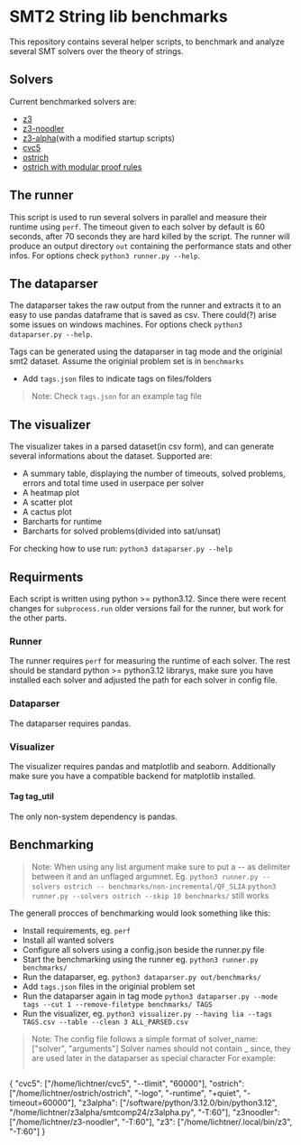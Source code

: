 # SMT2 String lib benchmarks

This repository contains several helper scripts, to benchmark and
analyze several SMT solvers over the theory of strings.

## Solvers
Current benchmarked solvers are:
  - [z3](https://github.com/Z3Prover/z3)
  - [z3-noodler](https://github.com/VeriFIT/z3-noodler)
  - [z3-alpha](https://github.com/JohnLyu2/z3alpha)(with a modified startup scripts)
  - [cvc5](https://github.com/cvc5/cvc5)
  - [ostrich](https://github.com/uuverifiers/ostrich)
  - [ostrich with modular proof rules](https://github.com/uuverifiers/ostrich/tree/modular_proof_rules)

## The runner
This script is used to run several solvers in parallel and measure their runtime using `perf`.
The timeout given to each solver by default is 60 seconds, after 70 seconds they are hard killed by the script.
The runner will produce an output directory `out` containing the performance stats and other infos.
For options check `python3 runner.py --help`.

## The dataparser
The dataparser takes the raw output from the runner and extracts it to an 
easy to use pandas dataframe that is saved as csv.
There could(?) arise some issues on windows machines.
For options check `python3 dataparser.py --help`.

Tags can be generated using the dataparser in tag mode and the originial smt2 dataset.
Assume the originial problem set is in `benchmarks`
- Add `tags.json` files to indicate tags on files/folders

> Note: Check `tags.json` for an example tag file

## The visualizer
The visualizer takes in a parsed dataset(in csv form), and can generate 
several informations about the dataset. 
Supported are:
  - A summary table, displaying the number of timeouts, solved problems, errors and total time used in userpace per solver
  - A heatmap plot
  - A scatter plot
  - A cactus plot
  - Barcharts for runtime
  - Barcharts for solved problems(divided into sat/unsat)

For checking how to use run:
`python3 dataparser.py --help`

## Requirments
Each script is written using python >= python3.12. Since there were recent changes for `subprocess.run` 
older versions fail for the runner, but work for the other parts.

### Runner
The runner requires `perf` for measuring the runtime of each solver.
The rest should be standard python >= python3.12 librarys, make sure you have installed each solver
and adjusted the path for each solver in config file.

### Dataparser
The dataparser requires pandas.

### Visualizer
The visualizer requires pandas and matplotlib and seaborn.
Additionally make sure you have a compatible backend for matplotlib installed.

#### Tag tag_util
The only non-system dependency is pandas.


## Benchmarking
> Note:
> When using any list argument make sure to put a -- as delimiter between it and an unflaged argumnet.
> Eg. `python3 runner.py --solvers ostrich -- benchmarks/non-incremental/QF_SLIA`
> `python3 runner.py --solvers ostrich --skip 10 benchmarks/` still works

The generall procces of benchmarking would look something like this:
- Install requirements, eg. `perf`
- Install all wanted solvers
- Configure all solvers using a config.json beside the runner.py file
- Start the benchmarking using the runner eg. `python3 runner.py benchmarks/`
- Run the dataparser, eg. `python3 dataparser.py out/benchmarks/`
- Add `tags.json` files in the originial problem set
- Run the dataparser again in tag mode `python3 dataparser.py --mode tags --cut 1 --remove-filetype benchmarks/ TAGS`
- Run the visualizer, eg. `python3 visualizer.py --having lia --tags TAGS.csv --table --clean 3 ALL_PARSED.csv` 


> Note: 
> The config file follows a simple format of solver_name: ["solver", "arguments"]
> Solver names should not contain _ since, they are used later in the dataparser as special character
> For example:
> ```json
{
    "cvc5": ["/home/lichtner/cvc5", "--tlimit", "60000"],
    "ostrich": ["/home/lichtner/ostrich/ostrich", "-logo", "-runtime", "+quiet", "-timeout=60000"],
    "z3alpha": ["/software/python/3.12.0/bin/python3.12", "/home/lichtner/z3alpha/smtcomp24/z3alpha.py", "-T:60"],
    "z3noodler": ["/home/lichtner/z3-noodler", "-T:60"],
    "z3": ["/home/lichtner/.local/bin/z3", "-T:60"]
}
```
